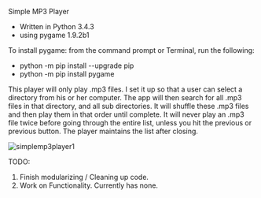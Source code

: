 Simple MP3 Player

- Written in Python 3.4.3
- using pygame 1.9.2b1




To install pygame:
from the command prompt or Terminal, run the following:

- python -m pip install --upgrade pip
- python -m pip install pygame




This player will only play .mp3 files. I set it up so that a user can select a directory from his or her computer. The app will then search for all .mp3 files in that directory, and all sub directories. It will shuffle these .mp3 files and then play them in that order until complete. It will never play an .mp3 file twice before going through the entire list, unless you hit the previous or previous button. The player maintains the list after closing.




![simplemp3player1](https://cloud.githubusercontent.com/assets/7481680/20869632/680e062e-ba44-11e6-8a89-a3598e9f2cdf.png)




TODO:

1. Finish modularizing / Cleaning up code.
2. Work on Functionality. Currently has none.
